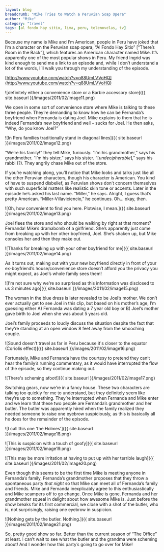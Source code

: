 ```yaml
---
layout: blog
breadcrumb: "Mike Tries to Watch a Peruvian Soap Opera"
author: "Mike"
category: "travel"
tags: [al fondo hay sitio, lima, peru, telenovelas, tv]
---
```


Because my name is Mike and I’m American, people in Peru have joked that I’m a character on the Peruvian soap opera, “Al Fondo Hay Sitio” [“There’s Room in the Back”], which features an American character named Mike. It’s apparently one of the most popular shows in Peru. My friend Ingrid was kind enough to send me a link to an episode and, while I don’t understand a lot of the words, I’ll walk you through my understanding of the episode.

[http://www.youtube.com/watch?v=q88UmLVVoHQ](http://www.youtube.com/watch?v=q88UmLVVoHQ)

![definitely either a convenience store or a Barbie accessory store]({{ site.baseurl }}/images/2011/02/image11.png)

We open in some sort of convenience store where Mike is talking to these three people. They’re demanding to know how he can be Fernanda’s boyfriend when Fernanda is dating Joel. Mike explains to them that he is indeed Fernanda’s new boyfriend and well – sucks for Joel. He then asks, “Why, do you know Joel?”

![In Peru families traditionally stand in diagonal lines]({{ site.baseurl }}/images/2011/02/image12.png)

“We’re his family!” they tell Mike, furiously. “I’m his grandmother,” says his grandmother. “I’m his sister,” says his sister. “[*undecipherable*],” says his rabbi (?). They angrily chase Mike out of the store.

If you’re watching along, you’ll notice that Mike looks and talks just like all the other Peruvian characters, though his character is American. You kind of have to suspend disbelief, as Peruvian shows don’t concern themselves with such superficial matters like realistic skin tone or accents. Later in the episode he’s asked his last name. “Miller,” he says. Alright, I guess that’s pretty American. “Miller-Villaviciencio,” he continues. Oh… okay, then.

![Oh, how convenient to find you here. Plotwise, I mean.]({{ site.baseurl }}/images/2011/02/image13.png)

Joel flees the store and who should be walking by right at that moment? Fernanda! Mike’s dramabomb of a girlfriend. She’s apparently just come from breaking up with her other boyfriend, Joel. She’s shaken up, but Mike consoles her and then they make out.

![Thanks for breaking up with your other boyfriend for me]({{ site.baseurl }}/images/2011/02/image14.png)

As it turns out, making out with your new boyfriend directly in front of your ex-boyfriend’s house/convenience store doesn’t afford you the privacy you might expect, as Joel’s whole family sees them!

![I'm not sure why we're so surprised as this information was disclosed to us 3 minutes ago]({{ site.baseurl }}/images/2011/02/image15.png)

The woman in the blue dress is later revealed to be Joel’s mother. We don’t ever actually get to see Joel in this clip, but based on his mother’s age, I’m guessing either A) Fernanda was dating a 7 year old boy or B) Joel’s mother gave birth to Joel when she was about 5 years old.

Joel’s family proceeds to loudly discuss the situation despite the fact that they’re standing at an open window 8 feet away from the smooching couple.

![Sound doesn't travel as far in Peru because it's closer to the equator (Coriolis effect)]({{ site.baseurl }}/images/2011/02/image16.png)

Fortunately, Mike and Fernanda have the courtesy to pretend they can’t hear the family’s running commentary, as it would have interrupted the flow of the episode, so they continue making out.

![There's scheming afoot!]({{ site.baseurl }}/images/2011/02/image17.png)

Switching gears, now we’re in a fancy house. These two characters are talking too quickly for me to understand, but they definitely seem like they’re up to something. They’re interrupted when Fernanda and Mike enter and we learn that these two people are Fernanda’s grandmother and her butler. The butler was apparently hired when the family realized they needed someone to raise one eyebrow suspiciously, as this is basically all he does for the remainder of the episode.

![I call this one 'the Holmes']({{ site.baseurl }}/images/2011/02/image18.png)

![This is suspicion with a touch of goofy]({{ site.baseurl }}/images/2011/02/image19.png)

![This may be more irritation at having to put up with her terrible laugh]({{ site.baseurl }}/images/2011/02/image20.png)

Even though this seems to be the first time Mike is meeting anyone in Fernanda’s family, Fernanda’s grandmother proposes that they throw a spontaneous party *that night* so that Mike can meet all of Fernanda’s family and friends. Mike and Fernanda inexplicably agree to this enthusiastically and Mike scampers off to go change. Once Mike is gone, Fernanda and her grandmother squeal in delight about how awesome Mike is. Just before the show breaks for its first commercial, we close with a shot of the butler, who is, not surprisingly, raising one eyebrow in suspicion.

![Nothing gets by the butler. Nothing.]({{ site.baseurl }}/images/2011/02/image21.png)

So, pretty good show so far. Better than the current season of “The Office” at least. I can’t wait to see what the butler and the grandma were scheming about! And I wonder how this party’s going to go over for Mike!